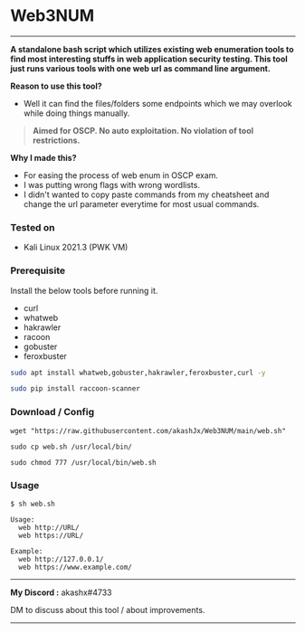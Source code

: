 # Web3NUM
---

**A standalone bash script which utilizes existing web enumeration tools to find most interesting stuffs in web application security testing.
This tool just runs various tools with one web url as command line argument.**


**Reason to use this tool?**
- Well it can find the files/folders some endpoints which we may overlook while doing things manually.

> **Aimed for OSCP. No auto exploitation. No violation of tool restrictions.**

**Why I made this?**
- For easing the process of web enum in OSCP exam.
- I was putting wrong flags with wrong wordlists.
- I didn't wanted to copy paste commands from my cheatsheet and change the url parameter everytime for most usual commands.

### Tested on
- Kali Linux 2021.3 (PWK VM)
 
### Prerequisite
Install the below tools before running it.
- curl
- whatweb
- hakrawler
- racoon
- gobuster
- feroxbuster

```bash
sudo apt install whatweb,gobuster,hakrawler,feroxbuster,curl -y

sudo pip install raccoon-scanner
```

### Download / Config
```
wget "https://raw.githubusercontent.com/akashJx/Web3NUM/main/web.sh"

sudo cp web.sh /usr/local/bin/

sudo chmod 777 /usr/local/bin/web.sh
```


### Usage
```
$ sh web.sh                       

Usage: 
  web http://URL/
  web https://URL/

Example:
  web http://127.0.0.1/
  web https://www.example.com/
```

---

**My Discord :** akashx#4733

DM to discuss about this tool / about improvements. 

---